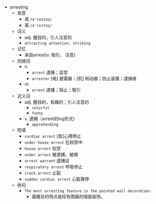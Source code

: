 - arresting
  - 发音
    - 英 `/ə'restɪŋ/`
    - 美 `/ə'rɛstɪŋ/`
  - 词义
    - adj. 醒目的，引人注意的
    - `attracting attention; striking `
  - 记忆
    - 来自arrest(v. 吸引， 注意)
  - 同根词
    - n.
      - `arrest` 逮捕；监禁
      - `arrester` [电] 避雷器；[机] 制动器；防止装置；逮捕者
    - vt.
      - `arrest` 逮捕；阻止；吸引
  - 近义词
    - adj. 醒目的，有趣的；引人注意的
      - `colorful`
      - `funny`
    - v. 逮捕（arrest的ing形式）
      - `apprehending`
  - 短语
    - `cardiac arrest` [医]心搏停止 
    - `under house arrest` 在软禁中 
    - `house arrest` 软禁 
    - `under arrest` 被逮捕，被捕 
    - `arrest warrant` 逮捕证 
    - `respiratory arrest` 呼吸停止 
    - `crack arrest` 止裂 
    - `sudden cardiac arrest` 心脏骤停 
  - 例句
    - `The most arresting feature is the painted wall decoration.`
      - 最醒目的特点是绘有图画的墙面装饰。

